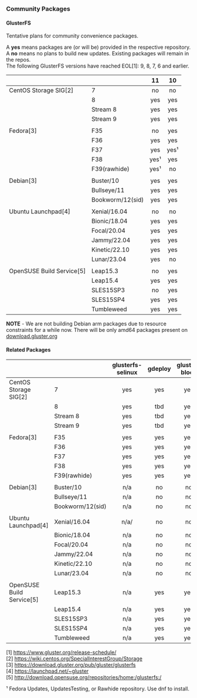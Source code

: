 ### Community Packages

#### GlusterFS

Tentative plans for community convenience packages.

A **yes** means packages are (or will be) provided in the respective repository.  
A **no** means no plans to build new updates. Existing packages will remain in the repos.  
The following GlusterFS versions have reached EOL[1]: 9, 8, 7, 6 and earlier.

|                           |                  |  11  |  10  |
| ------------------------- | ---------------- | :--: | :--: |
| CentOS Storage SIG[2]     | 7                |  no  |  no  |
|                           | 8                | yes  | yes  |
|                           | Stream 8         | yes  | yes  |
|                           | Stream 9         | yes  | yes  |
|                           |                  |      |      |
| Fedora[3]                 | F35              |  no  | yes  |
|                           | F36              | yes  | yes  |
|                           | F37              | yes  | yes¹ |
|                           | F38              | yes¹ | yes  |
|                           | F39(rawhide)     | yes¹ |  no  |
|                           |                  |      |      |
| Debian[3]                 | Buster/10        | yes  | yes  |
|                           | Bullseye/11      | yes  | yes  |
|                           | Bookworm/12(sid) | yes  | yes  |
|                           |                  |      |      |
| Ubuntu Launchpad[4]       | Xenial/16.04     |  no  |  no  |
|                           | Bionic/18.04     | yes  | yes  |
|                           | Focal/20.04      | yes  | yes  |
|                           | Jammy/22.04      | yes  | yes  |
|                           | Kinetic/22.10    | yes  | yes  |
|                           | Lunar/23.04      | yes  |  no  |
|                           |                  |      |      |
| OpenSUSE Build Service[5] | Leap15.3         |  no  | yes  |
|                           | Leap15.4         | yes  | yes  |
|                           | SLES15SP3        |  no  | yes  |
|                           | SLES15SP4        | yes  | yes  |
|                           | Tumbleweed       | yes  | yes  |

**NOTE** - We are not building Debian arm packages due to resource constraints for a while now. There will be only amd64 packages present on [download.gluster.org](https://download.gluster.org/pub/gluster/glusterfs/LATEST/)

#### Related Packages

|                           |                  | glusterfs-selinux | gdeploy | gluster-block | glusterfs-coreutils | nfs-ganesha | Samba |
| ------------------------- | ---------------- | :---------------: | :-----: | :-----------: | :-----------------: | :---------: | :---: |
| CentOS Storage SIG[2]     | 7                |        yes        |   yes   |      yes      |         yes         |     yes     |  yes  |
|                           | 8                |        yes        |   tbd   |      yes      |         yes         |     yes     |  yes  |
|                           | Stream 8         |        yes        |   tbd   |      yes      |         yes         |     yes     |  yes  |
|                           | Stream 9         |        yes        |   tbd   |      yes      |         yes         |     yes     |  yes  |
|                           |                  |                   |         |               |                     |             |       |
| Fedora[3]                 | F35              |        yes        |   yes   |      yes      |         yes         |     yes     |   ?   |
|                           | F36              |        yes        |   yes   |      yes      |         yes         |     yes     |   ?   |
|                           | F37              |        yes        |   yes   |      yes      |         yes         |     yes     |   ?   |
|                           | F38              |        yes        |   yes   |      yes      |         yes         |     yes     |   ?   |
|                           | F39(rawhide)     |        yes        |   yes   |      yes      |         yes         |     yes     |   ?   |
|                           |                  |                   |         |               |                     |             |       |
| Debian[3]                 | Buster/10        |        n/a        |   no    |      no       |         yes         |     yes     |   ?   |
|                           | Bullseye/11      |        n/a        |   no    |      no       |         yes         |     yes     |   ?   |
|                           | Bookworm/12(sid) |        n/a        |   no    |      no       |         yes         |     yes     |   ?   |
|                           |                  |                   |         |               |                     |             |       |
| Ubuntu Launchpad[4]       | Xenial/16.04     |       n/a/        |   no    |      no       |         yes         |     yes     |   ?   |
|                           | Bionic/18.04     |        n/a        |   no    |      no       |         yes         |     yes     |   ?   |
|                           | Focal/20.04      |        n/a        |   no    |      no       |         yes         |     yes     |   ?   |
|                           | Jammy/22.04      |        n/a        |   no    |      no       |         yes         |     yes     |   ?   |
|                           | Kinetic/22.10    |        n/a        |   no    |      no       |         yes         |     yes     |   ?   |
|                           | Lunar/23.04      |        n/a        |   no    |      no       |         yes         |     yes     |   ?   |
|                           |                  |                   |         |               |                     |             |       |
| OpenSUSE Build Service[5] | Leap15.3         |        n/a        |   yes   |      yes      |         yes         |     yes     |   ?   |
|                           | Leap15.4         |        n/a        |   yes   |      yes      |         yes         |     yes     |   ?   |
|                           | SLES15SP3        |        n/a        |   yes   |      yes      |         yes         |     yes     |   ?   |
|                           | SLES15SP4        |        n/a        |   yes   |      yes      |         yes         |     yes     |   ?   |
|                           | Tumbleweed       |        n/a        |   yes   |      yes      |         yes         |     yes     |   ?   |

[1] <https://www.gluster.org/release-schedule/>  
[2] <https://wiki.centos.org/SpecialInterestGroup/Storage>  
[3] <https://download.gluster.org/pub/gluster/glusterfs>  
[4] <https://launchpad.net/~gluster>  
[5] <http://download.opensuse.org/repositories/home:/glusterfs:/>

¹ Fedora Updates, UpdatesTesting, or Rawhide repository. Use dnf to install.
